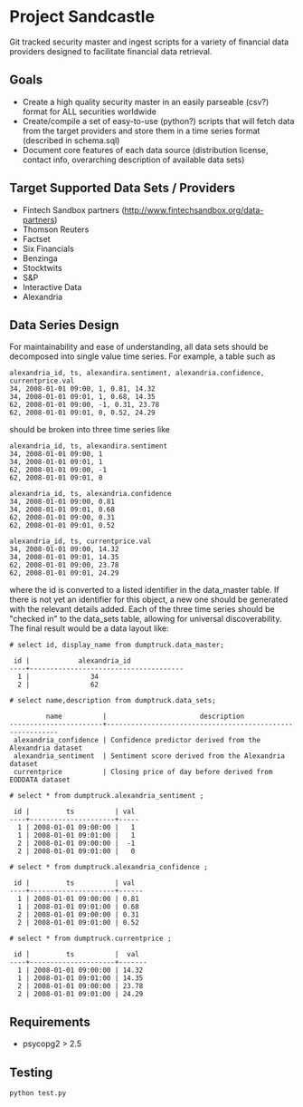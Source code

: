 # Project Sandcastle
Git tracked security master and ingest scripts for a variety of financial data providers designed to facilitate financial data retrieval.

## Goals
- Create a high quality security master in an easily parseable (csv?) format for ALL securities worldwide
- Create/compile a set of easy-to-use (python?) scripts that will fetch data from the target providers and store them in a time series format (described in schema.sql)
- Document core features of each data source (distribution license, contact info, overarching description of available data sets)

## Target Supported Data Sets / Providers
- Fintech Sandbox partners (http://www.fintechsandbox.org/data-partners)
- Thomson Reuters
- Factset
- Six Financials
- Benzinga
- Stocktwits
- S&P
- Interactive Data
- Alexandria

## Data Series Design

For maintainability and ease of understanding, all data sets should be decomposed into single value time series. For example, a table such as 
```
alexandria_id, ts, alexandira.sentiment, alexandria.confidence, currentprice.val
34, 2008-01-01 09:00, 1, 0.81, 14.32
34, 2008-01-01 09:01, 1, 0.68, 14.35
62, 2008-01-01 09:00, -1, 0.31, 23.78
62, 2008-01-01 09:01, 0, 0.52, 24.29
```
should be broken into three time series like
```
alexandria_id, ts, alexandira.sentiment
34, 2008-01-01 09:00, 1
34, 2008-01-01 09:01, 1
62, 2008-01-01 09:00, -1
62, 2008-01-01 09:01, 0

alexandria_id, ts, alexandria.confidence
34, 2008-01-01 09:00, 0.81
34, 2008-01-01 09:01, 0.68
62, 2008-01-01 09:00, 0.31
62, 2008-01-01 09:01, 0.52

alexandria_id, ts, currentprice.val
34, 2008-01-01 09:00, 14.32
34, 2008-01-01 09:01, 14.35
62, 2008-01-01 09:00, 23.78
62, 2008-01-01 09:01, 24.29
```
where the id is converted to a listed identifier in the data_master table. If there is not yet an identifier for this object, a new one should be generated with the relevant details added. Each of the three time series should be "checked in" to the data_sets table, allowing for universal discoverability. The final result would be a data layout like:
```
# select id, display_name from dumptruck.data_master;

 id |            alexandria_id             
----+--------------------------------------
  1 | 				34
  2 | 				62

# select name,description from dumptruck.data_sets;

         name          |                       description                        
-----------------------+----------------------------------------------------------
 alexandria_confidence | Confidence predictor derived from the Alexandria dataset
 alexandria_sentiment  | Sentiment score derived from the Alexandria dataset
 currentprice          | Closing price of day before derived from EODDATA dataset

# select * from dumptruck.alexandria_sentiment ;

 id |         ts          | val 
----+---------------------+-----
  1 | 2008-01-01 09:00:00 |   1
  1 | 2008-01-01 09:01:00 |   1
  2 | 2008-01-01 09:00:00 |  -1
  2 | 2008-01-01 09:01:00 |   0

# select * from dumptruck.alexandria_confidence ;

 id |         ts          | val  
----+---------------------+------
  1 | 2008-01-01 09:00:00 | 0.81
  1 | 2008-01-01 09:01:00 | 0.68
  2 | 2008-01-01 09:00:00 | 0.31
  2 | 2008-01-01 09:01:00 | 0.52
  
# select * from dumptruck.currentprice ;

 id |         ts          |  val  
----+---------------------+-------
  1 | 2008-01-01 09:00:00 | 14.32
  1 | 2008-01-01 09:01:00 | 14.35
  2 | 2008-01-01 09:00:00 | 23.78
  2 | 2008-01-01 09:01:00 | 24.29
```

## Requirements
- psycopg2 > 2.5 

## Testing 
```
python test.py
```
